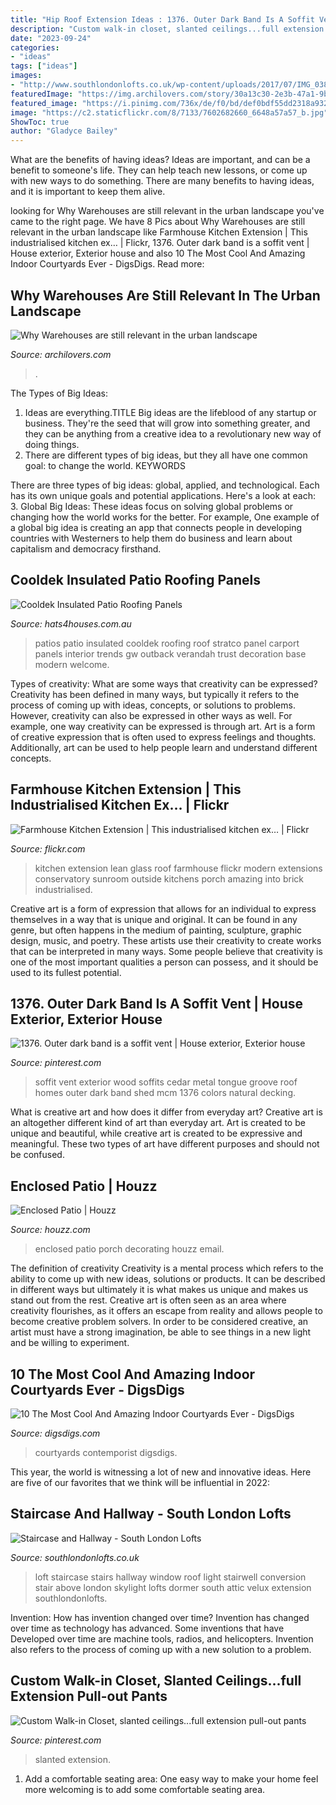 ```yaml
---
title: "Hip Roof Extension Ideas : 1376. Outer Dark Band Is A Soffit Vent"
description: "Custom walk-in closet, slanted ceilings...full extension pull-out pants"
date: "2023-09-24"
categories:
- "ideas"
tags: ["ideas"]
images:
- "http://www.southlondonlofts.co.uk/wp-content/uploads/2017/07/IMG_0385.jpg"
featuredImage: "https://img.archilovers.com/story/30a13c30-2e3b-47a1-9b5f-f34fd8149bc0.jpg"
featured_image: "https://i.pinimg.com/736x/de/f0/bd/def0bdf55dd2318a932e93d0a9821258.jpg"
image: "https://c2.staticflickr.com/8/7133/7602682660_6648a57a57_b.jpg"
ShowToc: true
author: "Gladyce Bailey"
---
```



What are the benefits of having ideas?
Ideas are important, and can be a benefit to someone's life. They can help teach new lessons, or come up with new ways to do something. There are many benefits to having ideas, and it is important to keep them alive.

	

		
looking for Why Warehouses are still relevant in the urban landscape you've came to the right page. We have 8 Pics about Why Warehouses are still relevant in the urban landscape like Farmhouse Kitchen Extension | This industrialised kitchen ex… | Flickr, 1376. Outer dark band is a soffit vent | House exterior, Exterior house and also 10 The Most Cool And Amazing Indoor Courtyards Ever - DigsDigs. Read more:
		
    
## Why Warehouses Are Still Relevant In The Urban Landscape

<img loading=lazy src="https://img.archilovers.com/story/30a13c30-2e3b-47a1-9b5f-f34fd8149bc0.jpg" onerror="this.onerror=null;this.src='https://tse2.mm.bing.net/th?id=OIP.ofe2oKoebAXkAlCBXNej3gHaFj&amp;pid=15.1';" alt="Why Warehouses are still relevant in the urban landscape">

_Source: archilovers.com_

>. 

	

The Types of Big Ideas:
1. Ideas are everything.TITLE
Big ideas are the lifeblood of any startup or business. They're the seed that will grow into something greater, and they can be anything from a creative idea to a revolutionary new way of doing things.
2. There are different types of big ideas, but they all have one common goal: to change the world. KEYWORDS

There are three types of big ideas: global, applied, and technological. Each has its own unique goals and potential applications. Here's a look at each: 
3. Global Big Ideas: These ideas focus on solving global problems or changing how the world works for the better. For example, One example of a global big idea is creating an app that connects people in developing countries with Westerners to help them do business and learn about capitalism and democracy firsthand. 

    
## Cooldek Insulated Patio Roofing Panels

<img loading=lazy src="https://www.hats4houses.com.au/wp-content/uploads/2016/06/stratco-cooldek-insulated-patio-roof-panel-4-1024x605.jpg" onerror="this.onerror=null;this.src='https://tse2.mm.bing.net/th?id=OIP.62NDdS_wILNhtr_Wp7WU8wHaEY&amp;pid=15.1';" alt="Cooldek Insulated Patio Roofing Panels">

_Source: hats4houses.com.au_

>patios patio insulated cooldek roofing roof stratco panel carport panels interior trends gw outback verandah trust decoration base modern welcome. 

	

Types of creativity: What are some ways that creativity can be expressed?
Creativity has been defined in many ways, but typically it refers to the process of coming up with ideas, concepts, or solutions to problems. However, creativity can also be expressed in other ways as well. For example, one way creativity can be expressed is through art. Art is a form of creative expression that is often used to express feelings and thoughts. Additionally, art can be used to help people learn and understand different concepts.

    
## Farmhouse Kitchen Extension | This Industrialised Kitchen Ex… | Flickr

<img loading=lazy src="https://c2.staticflickr.com/8/7133/7602682660_6648a57a57_b.jpg" onerror="this.onerror=null;this.src='https://tse1.mm.bing.net/th?id=OIP.6G2flSDBTOhuvXfgp4-uvAHaLG&amp;pid=15.1';" alt="Farmhouse Kitchen Extension | This industrialised kitchen ex… | Flickr">

_Source: flickr.com_

>kitchen extension lean glass roof farmhouse flickr modern extensions conservatory sunroom outside kitchens porch amazing into brick industrialised. 

	

Creative art is a form of expression that allows for an individual to express themselves in a way that is unique and original. It can be found in any genre, but often happens in the medium of painting, sculpture, graphic design, music, and poetry. These artists use their creativity to create works that can be interpreted in many ways. Some people believe that creativity is one of the most important qualities a person can possess, and it should be used to its fullest potential.

    
## 1376. Outer Dark Band Is A Soffit Vent | House Exterior, Exterior House

<img loading=lazy src="https://i.pinimg.com/736x/de/f0/bd/def0bdf55dd2318a932e93d0a9821258.jpg" onerror="this.onerror=null;this.src='https://tse2.mm.bing.net/th?id=OIP.8A0fO9Q1O442QWY4QqGwawHaJ3&amp;pid=15.1';" alt="1376. Outer dark band is a soffit vent | House exterior, Exterior house">

_Source: pinterest.com_

>soffit vent exterior wood soffits cedar metal tongue groove roof homes outer dark band shed mcm 1376 colors natural decking. 

	

What is creative art and how does it differ from everyday art?
Creative art is an altogether different kind of art than everyday art. Art is created to be unique and beautiful, while creative art is created to be expressive and meaningful. These two types of art have different purposes and should not be confused.

    
## Enclosed Patio | Houzz

<img loading=lazy src="https://st.hzcdn.com/fimgs/44e1bf36029e3e85_8122-w550-h734-b0-p0--traditional-porch.jpg" onerror="this.onerror=null;this.src='https://tse4.mm.bing.net/th?id=OIP.k8EclSTViFALm22ccMfxcgHaJ4&amp;pid=15.1';" alt="Enclosed Patio | Houzz">

_Source: houzz.com_

>enclosed patio porch decorating houzz email. 

	

The definition of creativity
Creativity is a mental process which refers to the ability to come up with new ideas, solutions or products. It can be described in different ways but ultimately it is what makes us unique and makes us stand out from the rest. Creative art is often seen as an area where creativity flourishes, as it offers an escape from reality and allows people to become creative problem solvers. In order to be considered creative, an artist must have a strong imagination, be able to see things in a new light and be willing to experiment.

    
## 10 The Most Cool And Amazing Indoor Courtyards Ever - DigsDigs

<img loading=lazy src="https://www.digsdigs.com/photos/10-the-most-cool-and-amazing-indoor-courtyards-ever5.jpg" onerror="this.onerror=null;this.src='https://tse1.mm.bing.net/th?id=OIP.wyoVBaQL7ApUvk89kGThmQHaLC&amp;pid=15.1';" alt="10 The Most Cool And Amazing Indoor Courtyards Ever - DigsDigs">

_Source: digsdigs.com_

>courtyards contemporist digsdigs. 

	

This year, the world is witnessing a lot of new and innovative ideas. Here are five of our favorites that we think will be influential in 2022: 

    
## Staircase And Hallway - South London Lofts

<img loading=lazy src="http://www.southlondonlofts.co.uk/wp-content/uploads/2017/07/IMG_0385.jpg" onerror="this.onerror=null;this.src='https://tse4.mm.bing.net/th?id=OIP.pcHQCsTor6zVMLVmGMyMMwHaLG&amp;pid=15.1';" alt="Staircase and Hallway - South London Lofts">

_Source: southlondonlofts.co.uk_

>loft staircase stairs hallway window roof light stairwell conversion stair above london skylight lofts dormer south attic velux extension southlondonlofts. 

	

Invention: How has invention changed over time?
Invention has changed over time as technology has advanced. Some inventions that have Developed over time are machine tools, radios, and helicopters. Invention also refers to the process of coming up with a new solution to a problem.

    
## Custom Walk-in Closet, Slanted Ceilings...full Extension Pull-out Pants

<img loading=lazy src="https://i.pinimg.com/736x/6c/bf/ed/6cbfed00dae296b34f4ea2d503775f7d--walk-in-closet-slanted-ceiling-attic-closet.jpg" onerror="this.onerror=null;this.src='https://tse1.mm.bing.net/th?id=OIP.T1R0hugBxoQdzeVMN7UrFgHaJ3&amp;pid=15.1';" alt="Custom Walk-in Closet, slanted ceilings...full extension pull-out pants">

_Source: pinterest.com_

>slanted extension. 

	

1. Add a comfortable seating area: One easy way to make your home feel more welcoming is to add some comfortable seating area.

